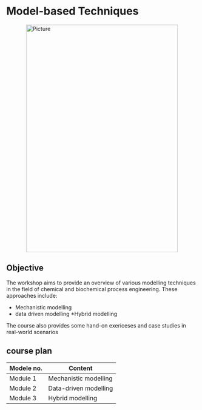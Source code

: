
# Model-based Techniques

<img src="../media/fleyer/ws2_flyer.jpeg" 
        alt="Picture" 
        width="400" 
        height="600" 
        style="display: block; margin: 0 auto" />

## Objective
The workshop aims to provide an overview of various modelling techniques in the field of chemical and biochemical process engineering. These approaches include:
* Mechanistic modelling
* data driven modelling
*Hybrid modelling

The course also provides some hand-on exericeses and case studies in real-world scenarios

## course plan

| Modele no.   | Content                                                |
|--------------|--------------------------------------------------------|
|  Module 1    |   Mechanistic modelling                                |
|  Module 2    |   Data-driven modelling                                |
|  Module 3    |   Hybrid modelling                                     |

